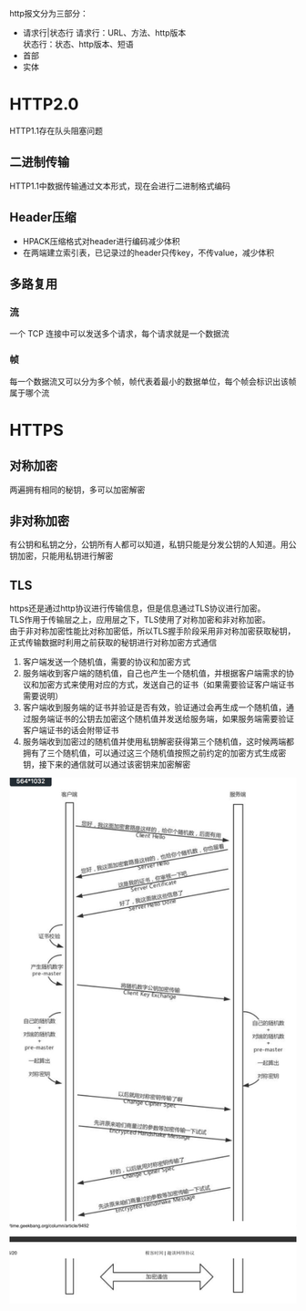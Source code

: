 http报文分为三部分：
- 请求行|状态行
  请求行：URL、方法、http版本  
  状态行：状态、http版本、短语
- 首部
- 实体

# HTTP2.0
HTTP1.1存在队头阻塞问题
## 二进制传输
HTTP1.1中数据传输通过文本形式，现在会进行二进制格式编码

## Header压缩
- HPACK压缩格式对header进行编码减少体积
- 在两端建立索引表，已记录过的header只传key，不传value，减少体积

## 多路复用
### 流
一个 TCP 连接中可以发送多个请求，每个请求就是一个数据流
### 帧
每一个数据流又可以分为多个帧，帧代表着最小的数据单位，每个帧会标识出该帧属于哪个流

# HTTPS
## 对称加密
两遍拥有相同的秘钥，多可以加密解密
## 非对称加密
有公钥和私钥之分，公钥所有人都可以知道，私钥只能是分发公钥的人知道。用公钥加密，只能用私钥进行解密
## TLS
https还是通过http协议进行传输信息，但是信息通过TLS协议进行加密。  
TLS作用于传输层之上，应用层之下，TLS使用了对称加密和非对称加密。  
由于非对称加密性能比对称加密低，所以TLS握手阶段采用非对称加密获取秘钥，正式传输数据时利用之前获取的秘钥进行对称加密方式通信  
1. 客户端发送一个随机值，需要的协议和加密方式
2. 服务端收到客户端的随机值，自己也产生一个随机值，并根据客户端需求的协议和加密方式来使用对应的方式，发送自己的证书（如果需要验证客户端证书需要说明）
3. 客户端收到服务端的证书并验证是否有效，验证通过会再生成一个随机值，通过服务端证书的公钥去加密这个随机值并发送给服务端，如果服务端需要验证客户端证书的话会附带证书
4. 服务端收到加密过的随机值并使用私钥解密获得第三个随机值，这时候两端都拥有了三个随机值，可以通过这三个随机值按照之前约定的加密方式生成密钥，接下来的通信就可以通过该密钥来加密解密

![TLS](imags/TLS.jpg)